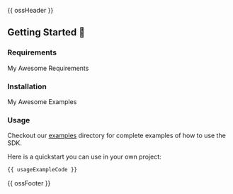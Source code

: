 {{ ossHeader }}

## Getting Started :running:

### Requirements

My Awesome Requirements

### Installation

My Awesome Examples

### Usage

Checkout our [examples](./examples/README.md) directory for complete examples of how to use the SDK.

Here is a quickstart you can use in your own project:

```typescript
{{ usageExampleCode }}
```

{{ ossFooter }}

